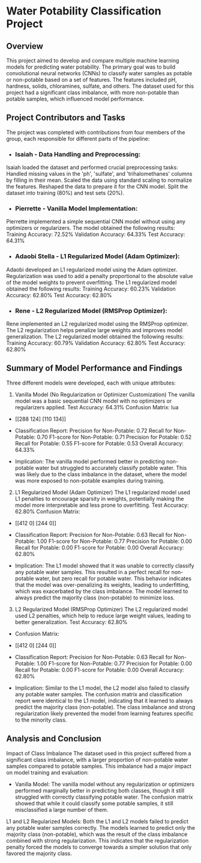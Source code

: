 # Water Potability Classification Project

## Overview
This project aimed to develop and compare multiple machine learning models for predicting water potability. The primary goal was to build convolutional neural networks (CNNs) to classify water samples as potable or non-potable based on a set of features. The features included pH, hardness, solids, chloramines, sulfate, and others. The dataset used for this project had a significant class imbalance, with more non-potable than potable samples, which influenced model performance.

## Project Contributors and Tasks
The project was completed with contributions from four members of the group, each responsible for different parts of the pipeline:

- ### Isaiah - Data Handling and Preprocessing:

Isaiah loaded the dataset and performed crucial preprocessing tasks:
Handled missing values in the 'ph', 'sulfate', and 'trihalomethanes' columns by filling in their mean.
Scaled the data using standard scaling to normalize the features.
Reshaped the data to prepare it for the CNN model.
Split the dataset into training (80%) and test sets (20%).


- ### Pierrette - Vanilla Model Implementation:

Pierrette implemented a simple sequential CNN model without using any optimizers or regularizers.
The model obtained the following results:
Training Accuracy: 72.52%
Validation Accuracy: 64.33%
Test Accuracy: 64.31%


- ### Adaobi Stella - L1 Regularized Model (Adam Optimizer):

Adaobi developed an L1 regularized model using the Adam optimizer.
Regularization was used to add a penalty proportional to the absolute value of the model weights to prevent overfitting.
The L1 regularized model obtained the following results:
Training Accuracy: 60.23%
Validation Accuracy: 62.80%
Test Accuracy: 62.80%


- ### Rene - L2 Regularized Model (RMSProp Optimizer):

Rene implemented an L2 regularized model using the RMSProp optimizer.
The L2 regularization helps penalize large weights and improves model generalization.
The L2 regularized model obtained the following results:
Training Accuracy: 60.79%
Validation Accuracy: 62.80%
Test Accuracy: 62.80%

## Summary of Model Performance and Findings
Three different models were developed, each with unique attributes:

1. Vanilla Model (No Regularization or Optimizer Customization)
The vanilla model was a basic sequential CNN model with no optimizers or regularizers applied.
Test Accuracy: 64.31%
Confusion Matrix:
lua

- [[288 124]
 [110 134]]

- Classification Report:
Precision for Non-Potable: 0.72
Recall for Non-Potable: 0.70
F1-score for Non-Potable: 0.71
Precision for Potable: 0.52
Recall for Potable: 0.55
F1-score for Potable: 0.53
Overall Accuracy: 64.33%
* Implication: The vanilla model performed better in predicting non-potable water but struggled to accurately classify potable water. This was likely due to the class imbalance in the dataset, where the model was more exposed to non-potable examples during training.

2. L1 Regularized Model (Adam Optimizer)
The L1 regularized model used L1 penalties to encourage sparsity in weights, potentially making the model more interpretable and less prone to overfitting.
Test Accuracy: 62.80%
Confusion Matrix:

- [[412   0]
 [244   0]]

- Classification Report:
Precision for Non-Potable: 0.63
Recall for Non-Potable: 1.00
F1-score for Non-Potable: 0.77
Precision for Potable: 0.00
Recall for Potable: 0.00
F1-score for Potable: 0.00
Overall Accuracy: 62.80%

* Implication: The L1 model showed that it was unable to correctly classify any potable water samples. This resulted in a perfect recall for non-potable water, but zero recall for potable water. This behavior indicates that the model was over-penalizing its weights, leading to underfitting, which was exacerbated by the class imbalance. The model learned to always predict the majority class (non-potable) to minimize loss.

3. L2 Regularized Model (RMSProp Optimizer)
The L2 regularized model used L2 penalties, which help to reduce large weight values, leading to better generalization.
Test Accuracy: 62.80%

- Confusion Matrix:

- [[412   0]
 [244   0]]

- Classification Report:
Precision for Non-Potable: 0.63
Recall for Non-Potable: 1.00
F1-score for Non-Potable: 0.77
Precision for Potable: 0.00
Recall for Potable: 0.00
F1-score for Potable: 0.00
Overall Accuracy: 62.80%

* Implication: Similar to the L1 model, the L2 model also failed to classify any potable water samples. The confusion matrix and classification report were identical to the L1 model, indicating that it learned to always predict the majority class (non-potable). The class imbalance and strong regularization likely prevented the model from learning features specific to the minority class.

## Analysis and Conclusion
Impact of Class Imbalance
The dataset used in this project suffered from a significant class imbalance, with a larger proportion of non-potable water samples compared to potable samples. This imbalance had a major impact on model training and evaluation:

* Vanilla Model: The vanilla model without any regularization or optimizers performed marginally better in predicting both classes, though it still struggled with correctly classifying potable water. The confusion matrix showed that while it could classify some potable samples, it still misclassified a large number of them.

L1 and L2 Regularized Models: Both the L1 and L2 models failed to predict any potable water samples correctly. The models learned to predict only the majority class (non-potable), which was the result of the class imbalance combined with strong regularization. This indicates that the regularization penalty forced the models to converge towards a simpler solution that only favored the majority class.